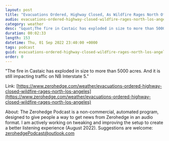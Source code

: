 ```yaml
---
layout: post
title: "Evacuations Ordered, Highway Closed, As Wildfire Rages North Of Los Angeles"
audio: evacuations-ordered-highway-closed-wildfire-rages-north-los-angeles-0
category: weather
desc: "&quot;The fire in Castaic has exploded in size to more than 5000 acres. And it is still impacting traffic on NB Interstate 5.&quot;"
duration: 00:02:33
length: 153
datetime: Thu, 01 Sep 2022 23:40:00 +0000
tags: podcast
guid: evacuations-ordered-highway-closed-wildfire-rages-north-los-angeles-0
order: 0
---
```

&quot;The fire in Castaic has exploded in size to more than 5000 acres. And it is still impacting traffic on NB Interstate 5.&quot;

Link: [https://www.zerohedge.com/weather/evacuations-ordered-highway-closed-wildfire-rages-north-los-angeles](https://www.zerohedge.com/weather/evacuations-ordered-highway-closed-wildfire-rages-north-los-angeles)

About: The Zerohedge Podcast is a non-commercial, automated program, designed to give people a way to get news from Zerohedge in an audio format.  I am actively working on tweaking and improving the setup to create a better listening experience (August 2022).  Suggestions are welcome: [zerohedgePodcast@outlook.com](mailto:zerohedgePodcast@outlook.com)